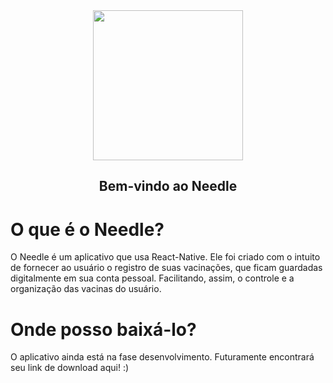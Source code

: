 <div align="center"> <img width="240" src="https://i.ibb.co/ZXqf7wC/needle-blue.png"/></div>

## <div align="center">Bem-vindo ao Needle</div>

# O que é o Needle?

 O Needle é um aplicativo que usa React-Native. Ele foi criado com o intuito de fornecer ao usuário o registro de suas vacinações, que ficam guardadas digitalmente em sua conta pessoal. Facilitando, assim, o controle e a organização das vacinas do usuário.

# Onde posso baixá-lo?

O aplicativo ainda está na fase desenvolvimento. Futuramente encontrará seu link de download aqui! :)
